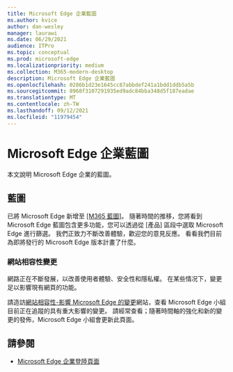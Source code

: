 ```yaml
---
title: Microsoft Edge 企業藍圖
ms.author: kvice
author: dan-wesley
manager: laurawi
ms.date: 06/29/2021
audience: ITPro
ms.topic: conceptual
ms.prod: microsoft-edge
ms.localizationpriority: medium
ms.collection: M365-modern-desktop
description: Microsoft Edge 企業藍圖
ms.openlocfilehash: 0286b1d23e1645cc87abbdef241a1bdd1ddb5a5b
ms.sourcegitcommit: 8968f3107291935ed9adc84bba348d5f187eadae
ms.translationtype: MT
ms.contentlocale: zh-TW
ms.lasthandoff: 09/12/2021
ms.locfileid: "11979454"
---
```

# <a name="microsoft-edge-enterprise-roadmap"></a>Microsoft Edge 企業藍圖

本文說明 Microsoft Edge 企業的藍圖。

## <a name="roadmap"></a>藍圖

已將 Microsoft Edge 新增至 [[M365 藍圖]](https://www.microsoft.com/microsoft-365/roadmap?filters=&searchterms=Microsoft%2CEdge)。 隨著時間的推移，您將看到 Microsoft Edge 藍圖包含更多功能，您可以透過從 [產品] 區段中選取 Microsoft Edge 進行篩選。 我們正致力不斷改善體驗，歡迎您的意見反應。 看看我們目前為即將發行的 Microsoft Edge 版本計畫了什麼。 

### <a name="site-compatibility-changes"></a>網站相容性變更

網路正在不斷發展，以改善使用者體驗、安全性和隱私權。 在某些情况下，變更足以影響現有網頁的功能。

請造訪[網站相容性-影響 Microsoft Edge 的變更](/microsoft-edge/web-platform/site-impacting-changes)網站，查看 Microsoft Edge 小組目前正在追蹤的具有重大影響的變更。 請經常查看；隨著時間軸的強化和新的變更的發佈，Microsoft Edge 小組會更新此頁面。

## <a name="see-also"></a>請參閱

- [Microsoft Edge 企業登陸頁面](https://aka.ms/EdgeEnterprise)